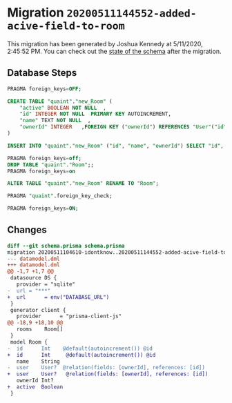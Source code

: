 # Migration `20200511144552-added-acive-field-to-room`

This migration has been generated by Joshua Kennedy at 5/11/2020, 2:45:52 PM.
You can check out the [state of the schema](./schema.prisma) after the migration.

## Database Steps

```sql
PRAGMA foreign_keys=OFF;

CREATE TABLE "quaint"."new_Room" (
    "active" BOOLEAN NOT NULL  ,
    "id" INTEGER NOT NULL  PRIMARY KEY AUTOINCREMENT,
    "name" TEXT NOT NULL  ,
    "ownerId" INTEGER   ,FOREIGN KEY ("ownerId") REFERENCES "User"("id") ON DELETE SET NULL ON UPDATE CASCADE
) 

INSERT INTO "quaint"."new_Room" ("id", "name", "ownerId") SELECT "id", "name", "ownerId" FROM "quaint"."Room"

PRAGMA foreign_keys=off;
DROP TABLE "quaint"."Room";;
PRAGMA foreign_keys=on

ALTER TABLE "quaint"."new_Room" RENAME TO "Room";

PRAGMA "quaint".foreign_key_check;

PRAGMA foreign_keys=ON;
```

## Changes

```diff
diff --git schema.prisma schema.prisma
migration 20200511104610-idontknow..20200511144552-added-acive-field-to-room
--- datamodel.dml
+++ datamodel.dml
@@ -1,7 +1,7 @@
 datasource DS {
   provider = "sqlite"
-  url = "***"
+  url      = env("DATABASE_URL")
 }
 generator client {
   provider      = "prisma-client-js"
@@ -18,9 +18,10 @@
   rooms    Room[]
 }
 model Room {
-  id      Int    @default(autoincrement()) @id
+  id      Int     @default(autoincrement()) @id
   name    String
-  user    User?  @relation(fields: [ownerId], references: [id])
+  user    User?   @relation(fields: [ownerId], references: [id])
   ownerId Int?
+  active  Boolean
 }
```


